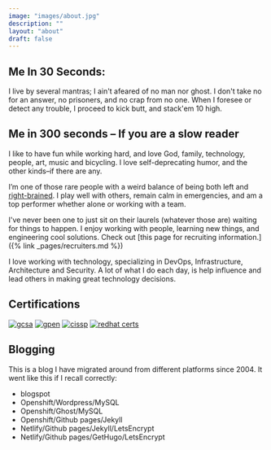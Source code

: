 ```yaml
---
image: "images/about.jpg"
description: ""
layout: "about"
draft: false
---
```


## Me In 30 Seconds:	

I live by several mantras; I ain't afeared of no man nor ghost. I don't take no for an answer, no prisoners, and no crap from no one. When I foresee or detect any trouble, I proceed to kick butt, and stack'em 10 high.

## Me in 300 seconds – If you are a slow reader
I like to have fun while working hard, and love God, family, technology, people, art, music and bicycling. I love self-deprecating humor, and the other kinds–if there are any. 

I’m one of those rare people with a weird balance of being both left and [right-brained](https://www.benfrancom.com/art/). I play well with others, remain calm in emergencies, and am a top performer whether alone or working with a team. 

I've never been one to just sit on their laurels (whatever those are) waiting for things to happen. I enjoy working with people, learning new things, and engineering cool solutions. Check out [this page for recruiting information.]({% link _pages/recruiters.md %}) 

I love working with technology, specializing in DevOps, Infrastructure, Architecture and Security. A lot of what I do each day, is help influence and lead others in making great technology decisions.

## Certifications

[![gcsa](/images/gcsa.png)](https://www.youracclaim.com/users/ben-francom/badges)
[![gpen](/images/gpen.png)](https://www.youracclaim.com/users/ben-francom/badges)
[![cissp](/images/cissp.png)](https://www.youracclaim.com/users/ben-francom/badges)
[![redhat certs](/images/redhat.png)](https://www.redhat.com/rhtapps/services/verify?certId=120-220-769)

## Blogging
This is a blog I have migrated around from different platforms since 2004. It went like this if I recall correctly:

* blogspot
* Openshift/Wordpress/MySQL
* Openshift/Ghost/MySQL
* Openshift/Github pages/Jekyll
* Netlify/Github pages/Jekyll/LetsEncrypt
* Netlify/Github pages/GetHugo/LetsEncrypt

